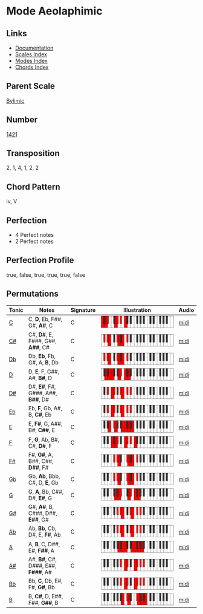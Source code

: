 # Mode Aeolaphimic

## Links

- [Documentation](README.md)
- [Scales Index](Scales.md)
- [Modes Index](Modes.md)
- [Chords Index](Chords.md)

## Parent Scale

[Bylimic](ScaleBylimic.md)

## Number

[1421](https://ianring.com/musictheory/scales/1421)

## Transposition

2, 1, 4, 1, 2, 2

## Chord Pattern

iv, V

## Perfection

- 4 Perfect notes
- 2 Perfect notes

## Perfection Profile

true, false, true, true, true, false

## Permutations

| Tonic | Notes | Signature | Illustration | Audio |
|-------|-------|-----------|--------------|-------|
| [C](ModeCNaturalAeolaphimic.md) | C, **D**, Eb, F##, G#, **A#**, C | C | ![CNaturalAeolaphimic](ModeCNaturalAeolaphimic.png) | [midi](https://github.com/edipermadi/music/blob/main/docs/ModeCNaturalAeolaphimic.mid?raw=true) |
| [C#](ModeCSharpAeolaphimic.md) | C#, **D#**, E, F###, G##, **A##**, C# | C | ![CSharpAeolaphimic](ModeCSharpAeolaphimic.png) | [midi](https://github.com/edipermadi/music/blob/main/docs/ModeCSharpAeolaphimic.mid?raw=true) |
| [Db](ModeDFlatAeolaphimic.md) | Db, **Eb**, Fb, G#, A, **B**, Db | C | ![DFlatAeolaphimic](ModeDFlatAeolaphimic.png) | [midi](https://github.com/edipermadi/music/blob/main/docs/ModeDFlatAeolaphimic.mid?raw=true) |
| [D](ModeDNaturalAeolaphimic.md) | D, **E**, F, G##, A#, **B#**, D | C | ![DNaturalAeolaphimic](ModeDNaturalAeolaphimic.png) | [midi](https://github.com/edipermadi/music/blob/main/docs/ModeDNaturalAeolaphimic.mid?raw=true) |
| [D#](ModeDSharpAeolaphimic.md) | D#, **E#**, F#, G###, A##, **B##**, D# | C | ![DSharpAeolaphimic](ModeDSharpAeolaphimic.png) | [midi](https://github.com/edipermadi/music/blob/main/docs/ModeDSharpAeolaphimic.mid?raw=true) |
| [Eb](ModeEFlatAeolaphimic.md) | Eb, **F**, Gb, A#, B, **C#**, Eb | C | ![EFlatAeolaphimic](ModeEFlatAeolaphimic.png) | [midi](https://github.com/edipermadi/music/blob/main/docs/ModeEFlatAeolaphimic.mid?raw=true) |
| [E](ModeENaturalAeolaphimic.md) | E, **F#**, G, A##, B#, **C##**, E | C | ![ENaturalAeolaphimic](ModeENaturalAeolaphimic.png) | [midi](https://github.com/edipermadi/music/blob/main/docs/ModeENaturalAeolaphimic.mid?raw=true) |
| [F](ModeFNaturalAeolaphimic.md) | F, **G**, Ab, B#, C#, **D#**, F | C | ![FNaturalAeolaphimic](ModeFNaturalAeolaphimic.png) | [midi](https://github.com/edipermadi/music/blob/main/docs/ModeFNaturalAeolaphimic.mid?raw=true) |
| [F#](ModeFSharpAeolaphimic.md) | F#, **G#**, A, B##, C##, **D##**, F# | C | ![FSharpAeolaphimic](ModeFSharpAeolaphimic.png) | [midi](https://github.com/edipermadi/music/blob/main/docs/ModeFSharpAeolaphimic.mid?raw=true) |
| [Gb](ModeGFlatAeolaphimic.md) | Gb, **Ab**, Bbb, C#, D, **E**, Gb | C | ![GFlatAeolaphimic](ModeGFlatAeolaphimic.png) | [midi](https://github.com/edipermadi/music/blob/main/docs/ModeGFlatAeolaphimic.mid?raw=true) |
| [G](ModeGNaturalAeolaphimic.md) | G, **A**, Bb, C##, D#, **E#**, G | C | ![GNaturalAeolaphimic](ModeGNaturalAeolaphimic.png) | [midi](https://github.com/edipermadi/music/blob/main/docs/ModeGNaturalAeolaphimic.mid?raw=true) |
| [G#](ModeGSharpAeolaphimic.md) | G#, **A#**, B, C###, D##, **E##**, G# | C | ![GSharpAeolaphimic](ModeGSharpAeolaphimic.png) | [midi](https://github.com/edipermadi/music/blob/main/docs/ModeGSharpAeolaphimic.mid?raw=true) |
| [Ab](ModeAFlatAeolaphimic.md) | Ab, **Bb**, Cb, D#, E, **F#**, Ab | C | ![AFlatAeolaphimic](ModeAFlatAeolaphimic.png) | [midi](https://github.com/edipermadi/music/blob/main/docs/ModeAFlatAeolaphimic.mid?raw=true) |
| [A](ModeANaturalAeolaphimic.md) | A, **B**, C, D##, E#, **F##**, A | C | ![ANaturalAeolaphimic](ModeANaturalAeolaphimic.png) | [midi](https://github.com/edipermadi/music/blob/main/docs/ModeANaturalAeolaphimic.mid?raw=true) |
| [A#](ModeASharpAeolaphimic.md) | A#, **B#**, C#, D###, E##, **F###**, A# | C | ![ASharpAeolaphimic](ModeASharpAeolaphimic.png) | [midi](https://github.com/edipermadi/music/blob/main/docs/ModeASharpAeolaphimic.mid?raw=true) |
| [Bb](ModeBFlatAeolaphimic.md) | Bb, **C**, Db, E#, F#, **G#**, Bb | C | ![BFlatAeolaphimic](ModeBFlatAeolaphimic.png) | [midi](https://github.com/edipermadi/music/blob/main/docs/ModeBFlatAeolaphimic.mid?raw=true) |
| [B](ModeBNaturalAeolaphimic.md) | B, **C#**, D, E##, F##, **G##**, B | C | ![BNaturalAeolaphimic](ModeBNaturalAeolaphimic.png) | [midi](https://github.com/edipermadi/music/blob/main/docs/ModeBNaturalAeolaphimic.mid?raw=true) |
